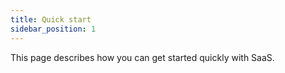 ```yaml
---
title: Quick start
sidebar_position: 1
---
```


This page describes how you can get started quickly with SaaS.